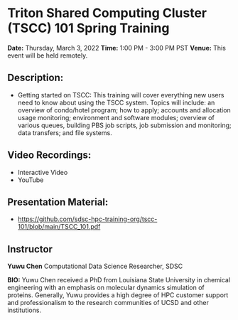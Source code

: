 # Triton Shared Computing Cluster (TSCC) 101 Spring Training

**Date:** Thursday, March 3, 2022
**Time:** 1:00 PM - 3:00 PM PST
**Venue:** This event will be held remotely.

## Description:
* Getting started on TSCC: This training will cover everything new users need to know about using the TSCC system. Topics will include: an overview of condo/hotel program; how to apply; accounts and allocation usage monitoring; environment and software modules; overview of various queues, building PBS job scripts, job submission and monitoring; data transfers; and file systems.

## Video Recordings:
* Interactive Video 
* YouTube

## Presentation Material:
* https://github.com/sdsc-hpc-training-org/tscc-101/blob/main/TSCC_101.pdf

## Instructor

**Yuwu Chen**
Computational Data Science Researcher, SDSC

**BIO:**
Yuwu Chen received a PhD from Louisiana State University in chemical engineering with an emphasis on molecular dynamics simulation of proteins. Generally, Yuwu provides a high degree of HPC customer support and professionalism to the research communities of UCSD and other institutions.

